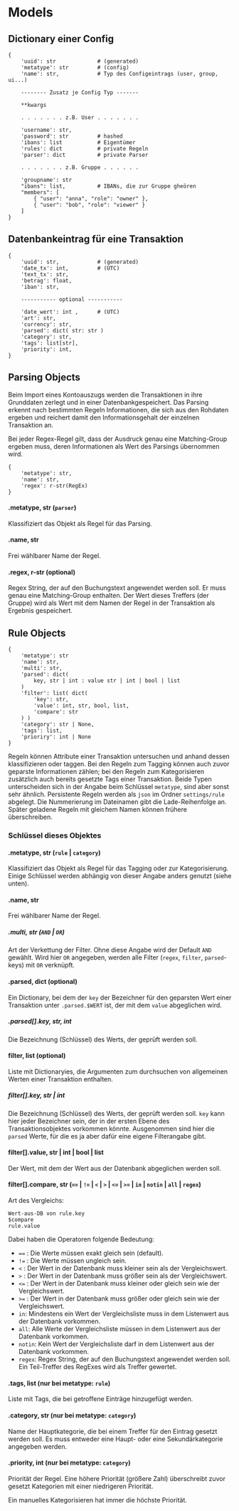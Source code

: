 # Models

## Dictionary einer Config

```
{
    'uuid': str             # (generated)
    'metatype': str         # (config)
    'name': str,            # Typ des Configeintrags (user, group, ui...)

    -------- Zusatz je Config Typ -------

    **kwargs
    
    . . . . . . . z.B. User . . . . . . .

    'username': str,
    'password': str         # hashed
    'ibans': list           # Eigentümer
    'rules': dict           # private Regeln
    'parser': dict          # private Parser

    . . . . . . . z.B. Gruppe . . . . . .

    'groupname': str
    "ibans": list,          # IBANs, die zur Gruppe gheören
    "members": [
        { "user": "anna", "role": "owner" },
        { "user": "bob", "role": "viewer" }
    ]
}
```

## Datenbankeintrag für eine Transaktion

```
{
    'uuid': str,            # (generated)
    'date_tx': int,         # (UTC)
    'text_tx': str,
    'betrag': float,
    'iban': str,

    ----------- optional -----------

    'date_wert': int ,      # (UTC)
    'art': str,
    'currency': str,
    'parsed': dict( str: str )
    'category': str,
    'tags': list[str],
    'priority': int,
}
```

## Parsing Objects

Beim Import eines Kontoauszugs werden die Transaktionen in ihre Grunddaten zerlegt und in einer Datenbankgespeichert. Das Parsing erkennt nach bestimmten Regeln Informationen, die sich aus den Rohdaten ergeben und reichert damit den Informationsgehalt der einzelnen Transaktion an.

Bei jeder Regex-Regel gilt, dass der Ausdruck genau eine Matching-Group ergeben muss, deren Informationen als Wert des Parsings übernommen wird.

```
{
    'metatype': str,
    'name': str,
    'regex': r-str(RegEx)
}
```

#### .metatype, str (`parser`)

Klassifiziert das Objekt als Regel für das Parsing.

#### .name, str

Frei wählbarer Name der Regel.

#### .regex, r-str (optional)

Regex String, der auf den Buchungstext angewendet werden soll. Er muss genau eine Matching-Group enthalten. Der Wert dieses Treffers (der Gruppe) wird als Wert mit dem Namen der Regel in der Transaktion als Ergebnis gespeichert.

## Rule Objects

```
{
    'metatype': str
    'name': str,
    'multi': str,
    'parsed': dict(
        key, str | int : value str | int | bool | list
    )
    'filter': list( dict(
        'key': str,
        'value': int, str, bool, list,
        'compare': str
    ) )
    'category': str | None,
    'tags': list,
    'prioriry': int | None
}
```

Regeln können Attribute einer Transaktion untersuchen und anhand dessen klassifizieren oder taggen. Bei den Regeln zum Tagging können auch zuvor geparste Informationen zählen; bei den Regeln zum Kategorisieren zusätzlich auch bereits gesetzte Tags einer Transaktion. Beide Typen unterscheiden sich in der Angabe beim Schlüssel `metatype`, sind aber sonst sehr ähnlich. Persistente Regeln werden als `json` im Ordner `settings/rule` abgelegt. Die Nummerierung im Dateinamen gibt die Lade-Reihenfolge an. Später geladene Regeln mit gleichem Namen können frühere überschreiben.

### Schlüssel dieses Objektes

#### .metatype, str (`rule` | `category`)

Klassifiziert das Objekt als Regel für das Tagging oder zur Kategorisierung. Einige Schlüssel werden abhängig von dieser Angabe anders genutzt (siehe unten).

#### .name, str

Frei wählbarer Name der Regel.

##### .multi, str (`AND` | `OR`)

Art der Verkettung der Filter. Ohne diese Angabe wird der Default `AND` gewählt. Wird hier `OR` angegeben, werden alle Filter (`regex`, `filter`, `parsed`-keys) mit `OR` verknüpft.

#### .parsed, dict (optional)

Ein Dictionary, bei dem der `key` der Bezeichner für den geparsten Wert einer Transaktion unter `.parsed.$WERT` ist, der mit dem `value` abgeglichen wird.

##### .parsed[].key, str, int

Die Bezeichnung (Schlüssel) des Werts, der geprüft werden soll.

#### filter, list (optional)

Liste mit Dictionaryies, die Argumenten zum durchsuchen von allgemeinen Werten einer Transaktion enthalten.

##### filter[].key, str | int

Die Bezeichnung (Schlüssel) des Werts, der geprüft werden soll. `key` kann hier jeder Bezeichner sein, der in der ersten Ebene des Transaktionsobjektes vorkommen könnte. Ausgenommen sind hier die `parsed` Werte, für die es ja aber dafür eine eigene Filterangabe gibt.

#### filter[].value, str | int | bool | list

Der Wert, mit dem der Wert aus der Datenbank abgeglichen werden soll.

#### filter[].compare, str (`==` | `!=` | `<` | `>` | `<=` | `>=` | `in` | `notin` | `all` | `regex`)

Art des Vergleichs:

```
Wert-aus-DB von rule.key
$compare
rule.value
```

Dabei haben die Operatoren folgende Bedeutung:

- `==` : Die Werte müssen exakt gleich sein (default).
- `!=` : Die Werte müssen ungleich sein.
- `<` : Der Wert in der Datenbank muss kleiner sein als der Vergleichswert.
- `>` : Der Wert in der Datenbank muss größer sein als der Vergleichswert.
- `<=` : Der Wert in der Datenbank muss kleiner oder gleich sein wie der Vergleichswert.
- `>=` : Der Wert in der Datenbank muss größer oder gleich sein wie der Vergleichswert.
- `in`: Mindestens ein Wert der Vergleichsliste muss in dem Listenwert aus der Datenbank vorkommen.
- `all`: Alle Werte der Vergleichsliste müssen in dem Listenwert aus der Datenbank vorkommen.
- `notin`: Kein Wert der Vergleichsliste darf in dem Listenwert aus der Datenbank vorkommen.
- `regex`: Regex String, der auf den Buchungstext angewendet werden soll. Ein Teil-Treffer des RegExes wird als Treffer gewertet.

#### .tags, list (nur bei metatype: `rule`)

Liste mit Tags, die bei getroffene Einträge hinzugefügt werden.

#### .category, str (nur bei metatype: `category`)

Name der Hauptkategorie, die bei einem Treffer für den Eintrag gesetzt werden soll. Es muss entweder eine Haupt- oder eine Sekundärkategorie angegeben werden.

#### .priority, int (nur bei metatype: `category`)

Priorität der Regel. Eine höhere Priorität (größere Zahl) überschreibt zuvor gesetzt Kategorien mit einer niedrigeren Priorität.

Ein manuelles Kategorisieren hat immer die höchste Priorität.
